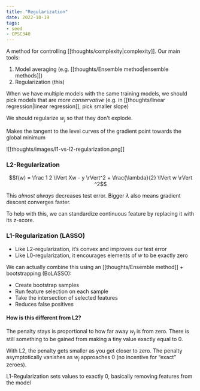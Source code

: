 ```yaml
---
title: "Regularization"
date: 2022-10-19
tags:
- seed
- CPSC340
---
```


A method for controlling [[thoughts/complexity|complexity]]. Our main tools:
1. Model averaging (e.g. [[thoughts/Ensemble method|ensemble methods]])
2. Regularization (this)

When we have multiple models with the same training models, we should pick models that are *more conservative* (e.g. in [[thoughts/linear regression|linear regression]], pick smaller slope)

We should regularize $w_j$ so that they don't explode.

Makes the tangent to the level curves of the gradient point towards the global minimum

![[thoughts/images/l1-vs-l2-regularization.png]]

### L2-Regularization
$$f(w) = \frac 1 2 \lVert Xw - y \rVert^2 + \frac{\lambda}{2} \lVert w \rVert ^2$$

This *almost always* decreases test error. Bigger $\lambda$ also means gradient descent converges faster.

To help with this, we can standardize continuous feature by replacing it with its z-score.

### L1-Regularization (LASSO)
- Like L2-regularization, it’s convex and improves our test error
- Like L0-regularization, it encourages elements of $w$ to be exactly zero

We can actually combine this using an [[thoughts/Ensemble method]] + bootstrapping (BoLASSO):
- Create bootstrap samples
- Run feature selection on each sample
- Take the intersection of selected features
- Reduces false positives

#### How is this different from L2?
The penalty stays is proportional to how far away $w_j$ is from zero. There is still something to be gained from making a tiny value exactly equal to 0.

With L2, the penalty gets smaller as you get closer to zero. The penalty asymptotically vanishes as $w_j$ approaches 0 (no incentive for “exact” zeroes).

L1-Regularization sets values to exactly 0, basically removing features from the model